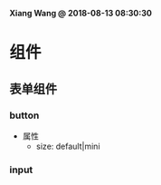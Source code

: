 **Xiang Wang @ 2018-08-13 08:30:30**


# 组件

## 表单组件
### button
* 属性
    * size: default|mini
### input
